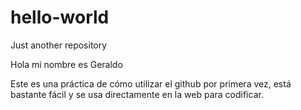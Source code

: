 # hello-world
Just another repository

Hola mi nombre es Geraldo

Este es una práctica de cómo utilizar el github por primera vez, está bastante fácil y se usa directamente en la web para codificar.
